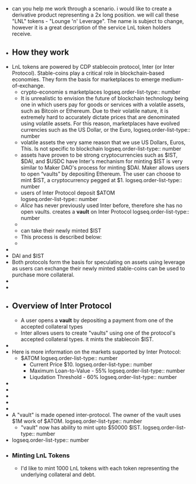 - can you help me work through a scenario. i would like to create a derivative product representing a 2x long position. we will call these "LNL" tokens - "Lounge 'n' Leverage".  The name is subject to change, however it is a great description of the service LnL token holders receive.
- ## How they work
- LnL tokens are powered by CDP stablecoin protocol, Inter (or Inter Protocol). Stable-coins play a critical role in blockchain-based economies. They form the basis for marketplaces to emerge medium-of-exchange.
	- crypto-economie s marketplaces 
	  logseq.order-list-type:: number
	- It is unrealistic to envision the future of blockchain technology being one in which users pay for goods or services with a volatile assets, such as Bitcoin or Ethereum. Due to their volatile nature, it is extremely hard to accurately dictate prices that are denominated using volatile assets. For this reason, marketplaces have evolved  currencies such as the US Dollar, or the Euro,
	  logseq.order-list-type:: number
	- volatile assets    the very same reason that we use US Dollars, Euros,  This. Is not specific to blockchain
	  logseq.order-list-type:: number
	- assets have proven to be strong    cryptocurrencies such as $IST, $DAI, and $USDC have    Inter's mechanism for minting $IST is very similar to Maker DAO's process for minting $DAI. Maker allows users to open “vaults” by depositing Ethereum. The user can choose to mint $IST, a cryptocurrency pegged at $1.
	  logseq.order-list-type:: number
	- users of Inter Protocol deposit $ATOM  
	  logseq.order-list-type:: number
	- *Alice* has never previously used Inter before, therefore she has no open vaults.  creates a **vault** on Inter Protocol
	  logseq.order-list-type:: number
	-
	- can take their newly minted $IST
	- This process is described below:
	-
-
- DAI and $IST
- Both protocols form the basis for speculating on assets using leverage as users can exchange their newly minted stable-coins can be used to purchase more collateral.
-
-
- ## Overview of Inter Protocol
	- A user opens a **vault** by depositing a payment from one of the accepted collateral types
	- Inter allows users to create  "vaults" using one of the protocol's accepted collateral types.
	  it mints the stablecoin $IST.
-
- Here is more information on the markets supported by Inter Protocol:
	- $ATOM
	  logseq.order-list-type:: number
		- Current Price $10.
		  logseq.order-list-type:: number
		- Maximum Loan-to-Value - 55%
		  logseq.order-list-type:: number
		- Liqudation Threshold - 60%
		  logseq.order-list-type:: number
-
-
-
-
-
- A "vault" is made opened inter-protocol. The owner of the vault uses $1M work of $ATOM.
  logseq.order-list-type:: number
	- "vault" now has ability to mint upto $50000 $IST.
	  logseq.order-list-type:: number
- logseq.order-list-type:: number
- ### Minting LnL Tokens
  * I'd like to mint 1000 LnL tokens with each token representing the underlying collateral and debt.